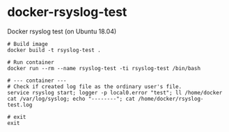 # docker-rsyslog-test
Docker rsyslog test (on Ubuntu 18.04)
 
```
# Build image
docker build -t rsyslog-test .

# Run container
docker run --rm --name rsyslog-test -ti rsyslog-test /bin/bash

# --- container ---
# Check if created log file as the ordinary user's file.
service rsyslog start; logger -p local0.error "test"; ll /home/docker
cat /var/log/syslog; echo "--------"; cat /home/docker/rsyslog-test.log

# exit
exit
```
